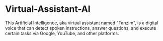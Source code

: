 # Virtual-Assistant-AI
This Artificial Intelligence, aka virtual assistant named "Tanzim", is a digital voice that can detect spoken instructions, answer questions, and execute certain tasks via Google, YouTube, and other platforms.
